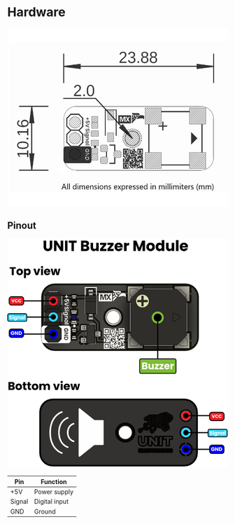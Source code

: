 # Hardware

![Dimensions](resources/Dimensions.png)

## Pinout

![PINOUT](resources/buzzer_pinout.jpg)


| Pin     | Function        |
|---------|-----------------|
| +5V     | Power supply    |
| Signal  | Digital input   |
| GND     | Ground          |